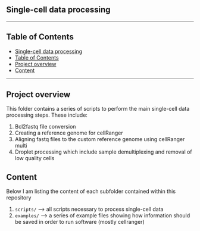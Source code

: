 ## Single-cell data processing
--------------------------------------------------

## Table of Contents
- [Single-cell data processing](#single-cell-data-processing)
- [Table of Contents](#table-of-contents)
- [Project overview](#project-overview)
- [Content](#content)

--------------------------------------------------

## Project overview 

This folder contains a series of scripts to perform the main single-cell data processing steps. These include:
1. Bcl2fastq file conversion
2. Creating a reference genome for cellRanger
3. Aligning fastq files to the custom reference genome using cellRanger multi
4. Droplet processing which include sample demultiplexing and removal of low quality cells


## Content

Below I am listing the content of each subfolder contained within this repository 
1. `scripts/` --> all scripts necessary to process single-cell data
2. `examples/` --> a series of example files showing how information should be saved in order to run software (mostly cellranger)